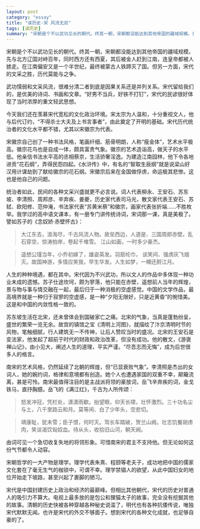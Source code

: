 ```yaml
---
layout: post   
category: "essay"   
title: "读历史-宋 风流无双"   
tags: [读历史]   
summary: "宋朝是个不以武功见长的朝代。终其一朝，宋朝都没能达到其他帝国的疆域规模。先与北方辽国对峙百年，同时西方还有西夏，其后被金人赶到江南，连皇帝都被人掳走。在江南偏安又是一个半世纪，最终被蒙古人铁蹄灭了国。但另一方面，宋代的文采之胜，历代莫能与之争。"
---
```


宋朝是个不以武功见长的朝代。终其一朝，宋朝都没能达到其他帝国的疆域规模。先与北方辽国对峙百年，同时西方还有西夏，其后被金人赶到江南，连皇帝都被人掳走。在江南偏安又是一个半世纪，最终被蒙古人铁蹄灭了国。但另一方面，宋代的文采之胜，历代莫能与之争。

武功懦弱和文采风流，很难分清二者到底是因果关系还是并列关系。宋代留给我们的，是优美的诗词、书画和文章。“好男不当兵，好铁不打钉”，宋代的民谚很好体现了当时浓厚的重文轻武思想。

今天我们还在羡慕宋代宽松的文化政治环境。宋太宗为人温和，十分重视文人，他与后代订约，“不得杀士大夫及上书言事者”，由此奠定了开明的基础。宋代历代统治者的文化水平都不错，尤其以宋徽宗为代表。

宋徽宗自己创了一种书法风格，笔画纤细、筋骨明朗，人称“瘦金体”，艺术水平极高。徽宗花鸟也是自成一体，颇具富贵气象。徽宗的艺术造诣高，做天子的水平低。他亲信书法水平高的丞相蔡京，生活骄奢淫逸。为建造江南园林，他下令各地进贡“花石纲”，弄得民怨四起。《水浒传》中，有名的“智取生辰纲”就是说梁山好汉用计谋劫到了献给徽宗的花石纲。宋徽宗后来在金国做俘虏，命运极其悲惨。这也是他自己的问题。

统治者如此，民间的各种文采兴盛就更不必言说。词人代表柳永、王安石、苏东坡、李清照、周邦彦、辛弃疾、姜夔，历史家代表司马光，散文家代表王安石、苏轼、欧阳修、范仲淹，书法家代表“苏黄米蔡”和徽宗，画家代表张折端……不胜枚举。我学过的高中语文课本，有一册专门讲传统诗词，宋词那一课，真是美极了。譬如苏子的《念奴娇·赤壁怀古》：


>大江东去，浪淘尽，千古风流人物。故垒西边，人道是、三国周郎赤壁。乱石穿空，惊涛拍岸，卷起千堆雪。 江山如画，一时多少豪杰。

>遥想公瑾当年，小乔初嫁了，雄姿英发。羽扇纶巾， 谈笑间、强虏灰飞烟灭。故国神游，多情应笑我，早生华发。人生如梦，一樽还酹江月。

人生的种种境遇，都在其中。宋代因为不兴武功，所以文人的作品中多体现一种功业未成的遗憾。苏子仕途坎坷，颇为寥落，他只能在赤壁，遥想前人当年的辉煌，景与物与事与情交融在一起，最后归于一种消极的空虚感觉。中国的文学作品，最高境界就是一种归于寂寥的空虚感，是一种“夕阳无限好，只是近黄昏”的惋惜美。这是和中国的内敛性格一致的。

苏东坡生活在北宋，还未曾体会到国破家亡之痛。北宋的气象，当真是蓬勃纷呈，盛世的繁荣一览无余。故宫的镇馆之宝《清明上河图》，就描绘了汴京清明时节的风物，笔触细腻，行人建筑无一不传神，让后人赞叹当时的盛况。北宋的王安石是变法家，他发起了超前于时代的财政和政治改革，但没有成功。他的散文，《游褒禅山记》，由小见大，阐述人生的道理，平实严谨。“尽吾志而无悔”，成为后世很多人的格言。

南宋的艺术风格，仍然延续了北朝的辉煌，但“已显衰败气象”。李清照是杰出的女词人，她的婉约词，格律和意境都有创造。她个人也遭遇家国的双重不幸，颠簸流离，甚是可怜。南宋最值得注目的是主战派将领的豪放词，岳飞辛弃疾的词，金戈铁马，直抒胸臆。岳飞的《满江红》，千古为人所传颂：

>怒发冲冠，凭栏处，潇潇雨歇。抬望眼，仰天长啸，壮怀激烈。三十功名尘与土，八千里路云和月。莫等闲、白了少年头，空悲切。

>靖康耻，犹未雪；臣子恨，何时灭。驾长车踏破，贺兰山阙。壮志饥餐胡虏肉，笑谈渴饮匈奴血。待从头，收拾旧山河，朝天阙。

由词可见一个急切收复失地的将领形象。可惜南宋的君主不支持他。但无论如何这份气节都令人动容。

宋朝哲学的一大产物是理学。理学代表朱熹、程颐等老夫子，成功地把中国的儒家文化套在了毫无生气的枷锁中，可谓不幸。理学禁锢人的欲望，从此中国妇女的地位开始走下坡路，甚至兴起了裹脚的陋习。

宋代是中国封建历史上政治和经济的最巅峰。但相比其他朝代，宋代的历史对普通人的吸引力不算大。电视上最多放的是包公和狸猫太子的故事，完全没有挖掘其他的故事。清朝的历史快被各种穿越各种秘史说滥了，明代也有各种抗倭传说，唯独宋代默默无闻。也许是宋代的外交不够面子。想到宋代的各种文化成就，也足够自豪的了。
